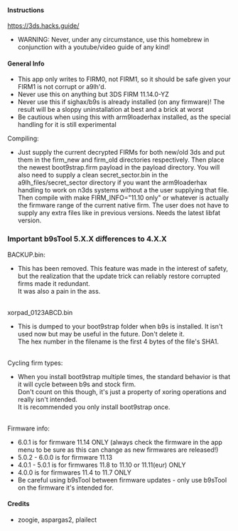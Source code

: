 #### Instructions

https://3ds.hacks.guide/<br>
- WARNING: Never, under any circumstance, use this homebrew in conjunction with a youtube/video guide of any kind!<br>

#### General Info

- This app only writes to FIRM0, not FIRM1, so it should be safe given your FIRM1 is not corrupt or a9lh'd.<br>
- Never use this on anything but 3DS FIRM 11.14.0-YZ<br>
- Never use this if sighax/b9s is already installed (on any firmware)! The result will be a sloppy uninstallation at best and a brick at worst<br>
- Be cautious when using this with arm9loaderhax installed, as the special handling for it is still experimental

Compiling: 
- Just supply the current decrypted FIRMs for both new/old 3ds and put them in the firm_new and firm_old 
directories respectively. Then place the newest boot9strap.firm payload in the payload directory. You will also
need to supply a clean secret_sector.bin in the a9lh_files/secret_sector directory if you want the arm9loaderhax
handling to work on n3ds systems without a the user supplying that file. Then compile with
make FIRM_INFO="11.10 only" or whatever is actually the firmware range of the current native firm.
The user does not have to supply any extra files like in previous versions. Needs the latest libfat version.

### Important b9sTool 5.X.X differences to 4.X.X

BACKUP.bin:<br>
- This has been removed. This feature was made in the interest of safety, but the realization that the update trick can reliably restore corrupted firms made it redundant.<br>
It was also a pain in the ass.<br><br>

xorpad_0123ABCD.bin<br>
- This is dumped to your boot9strap folder when b9s is installed. It isn't used now but may be useful in the future. Don't delete it.<br>
The hex number in the filename is the first 4 bytes of the file's SHA1.<br><br>

Cycling firm types:<br>
- When you install boot9strap multiple times, the standard behavior is that it will cycle between b9s and stock firm.<br>
Don't count on this though, it's just a property of xoring operations and really isn't intended.<br>
It is recommended you only install boot9strap once.<br><br>

Firmware info:<br>
- 6.0.1 is for firmware 11.14 ONLY (always check the firmware in the app menu to be sure as this can change as new firmwares are released!)<br>
- 5.0.2 - 6.0.0 is for firmware 11.13<br>
- 4.0.1 - 5.0.1 is for firmwares 11.8 to 11.10 or 11.11(eur) ONLY<br>
- 4.0.0 is for firmwares 11.4 to 11.7 ONLY<br>
- Be careful using b9sTool between firmware updates -  only use b9sTool on the firmware it's intended for.<br>

#### Credits

+ zoogie, aspargas2, plailect
